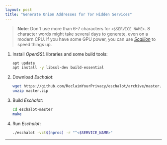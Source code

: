```yaml
---
layout: post
title: "Generate Onion Addresses for Tor Hidden Services"
---
```


 > **Note**: Don't use more than 6-7 characters for `<$SERVICE_NAME>`. 8 character words might take several days to generate, even on a modern CPU. If you have some GPU power, you can use [*Scallion*](https://github.com/lachesis/scallion) to speed things up.

1. Install *OpenSSL* libraries and some build tools:
   ```bash
   apt update
   apt install -y libssl-dev build-essential
   ```
2. Download *Eschalot*:
   ```bash
   wget https://github.com/ReclaimYourPrivacy/eschalot/archive/master.zip
   unzip master.zip
   ```
3. Build *Eschalot*:
   ```bash
   cd eschalot-master
   make
   ```
4. Run *Eschalot*:
   ```bash
   ./eschalot -vct$(nproc) -r "^<$SERVICE_NAME>"
   ```

---
